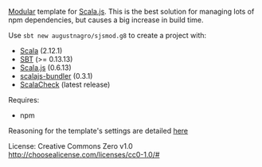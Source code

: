 [Modular][mod] template for [Scala.js][sjs]. This is the best solution for managing lots of npm dependencies, but causes a big increase in build time.

Use `sbt new augustnagro/sjsmod.g8` to create a project with:

* [Scala][scala] (2.12.1)
* [SBT][sbt] (>= 0.13.13)
* [Scala.js][sjs] (0.6.13)
* [scalajs-bundler][sjsbundler] (0.3.1)
* [ScalaCheck][scheck] (latest release)

Requires:
* npm

Reasoning for the template's settings are detailed [here][post]

License: Creative Commons Zero v1.0
http://choosealicense.com/licenses/cc0-1.0/#

[mod]: https://scalacenter.github.io/scalajs-bundler/motivation.html 
[g8]: http://www.foundweekends.org/giter8/
[sjs]: https://www.scala-js.org
[post]: https://augustnagro.com//Giter8-Scala-Templates.html
[scala]: scala-lang.org
[sbt]: http://www.scala-sbt.org/
[scheck]: http://www.scalacheck.org
[sjsbundler]: https://scalacenter.github.io/scalajs-bundler/
